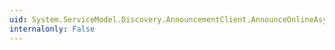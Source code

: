 ```yaml
---
uid: System.ServiceModel.Discovery.AnnouncementClient.AnnounceOnlineAsync(System.ServiceModel.Discovery.EndpointDiscoveryMetadata,System.Object)
internalonly: False
---
```


